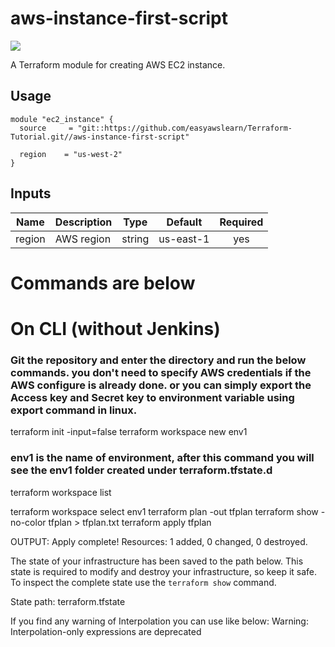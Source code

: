 # aws-instance-first-script

![](https://github.com/easyawslearn/Terraform-Tutorial/workflows/terraform-tutorials-ci/badge.svg)

A Terraform module for creating AWS EC2 instance.

## Usage

```hcl
module "ec2_instance" {
  source     = "git::https://github.com/easyawslearn/Terraform-Tutorial.git//aws-instance-first-script"

  region    = "us-west-2"
}
```

## Inputs

| Name | Description | Type | Default | Required |
|------|-------------|:----:|:-----:|:-----:|
| region | AWS region | string | us-east-1 | yes |



# Commands are below


# On CLI (without Jenkins)           

### Git the repository and enter the directory and run the below commands. you don't need to specify AWS credentials if the AWS configure is already done. or you can simply export the Access key and Secret key to environment variable using export command in linux.

terraform init -input=false
terraform workspace new env1                    

### env1 is the name of environment, after this command you will see the env1 folder created under terraform.tfstate.d
terraform workspace list

terraform workspace select env1
terraform plan -out tfplan
terraform show -no-color tfplan > tfplan.txt
terraform apply tfplan


OUTPUT:
Apply complete! Resources: 1 added, 0 changed, 0 destroyed.

The state of your infrastructure has been saved to the path
below. This state is required to modify and destroy your
infrastructure, so keep it safe. To inspect the complete state
use the `terraform show` command.

State path: terraform.tfstate


If you find any warning of Interpolation you can use like below: 
Warning: Interpolation-only expressions are deprecated


